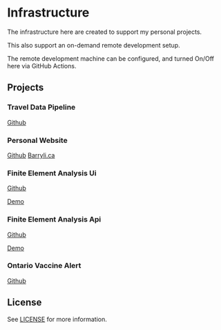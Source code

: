 # Infrastructure
The infrastructure here are created to support my personal projects.


This also support an on-demand remote development setup.

The remote development machine can be configured, and turned On/Off here via GitHub Actions.

## Projects

### Travel Data Pipeline
[Github](https://github.com/JFBarryLi/travel)

### Personal Website
[Github](https://github.com/JFBarryLi/barryli.ca)
[Barryli.ca](https://barryli.ca)

### Finite Element Analysis Ui
[Github](https://github.com/JFBarryLi/fea-ui)

[Demo](http://fea.barryli.ca/)

### Finite Element Analysis Api
[Github](https://github.com/JFBarryLi/fea-ui)

[Demo](https://api.fea.barryli.ca/)

### Ontario Vaccine Alert
[Github](https://github.com/JFBarryLi/ova)

## License
See [LICENSE](./LICENSE) for more information.

